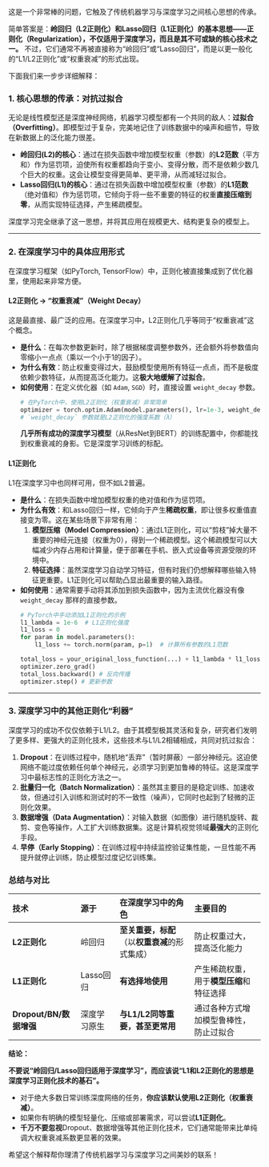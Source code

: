 这是一个非常棒的问题，它触及了传统机器学习与深度学习之间核心思想的传承。

简单答案是：**岭回归（L2正则化）和Lasso回归（L1正则化）的基本思想——正则化（Regularization），不仅适用于深度学习，而且是其不可或缺的核心技术之一。** 不过，它们通常不再被直接称为“岭回归”或“Lasso回归”，而是以更一般化的“L1/L2正则化”或“权重衰减”的形式出现。

下面我们来一步步详细解释：

### 1. 核心思想的传承：对抗过拟合

无论是线性模型还是深度神经网络，机器学习模型都有一个共同的敌人：**过拟合（Overfitting）**。即模型过于复杂，完美地记住了训练数据中的噪声和细节，导致在新数据上的泛化能力很差。

*   **岭回归(L2)的核心**：通过在损失函数中增加模型权重（参数）的**L2范数**（平方和）作为惩罚项，迫使所有权重都趋向于变小、变得分散，而不是依赖少数几个巨大的权重。这会让模型变得更简单、更平滑，从而减轻过拟合。
*   **Lasso回归(L1)的核心**：通过在损失函数中增加模型权重（参数）的**L1范数**（绝对值和）作为惩罚项，它倾向于将一些不重要的特征的权重**直接压缩到零**，从而实现特征选择，产生稀疏模型。

深度学习完全继承了这一思想，并将其应用在规模更大、结构更复杂的模型上。

---

### 2. 在深度学习中的具体应用形式

在深度学习框架（如PyTorch, TensorFlow）中，正则化被直接集成到了优化器里，使用起来非常方便。

#### L2正则化 -> “权重衰减”（Weight Decay）

这是最直接、最广泛的应用。在深度学习中，L2正则化几乎等同于“权重衰减”这个概念。

*   **是什么**：在每次参数更新时，除了根据梯度调整参数外，还会额外将参数值向零缩小一点点（乘以一个小于1的因子）。
*   **为什么有效**：防止权重变得过大，鼓励模型使用所有特征一点点，而不是极度依赖少数特征，从而提高泛化能力。这**极大地缓解了过拟合**。
*   **如何使用**：在定义优化器（如 `Adam`, `SGD`）时，直接设置 `weight_decay` 参数。
    ```python
    # 在PyTorch中，使用L2正则化（权重衰减）非常简单
    optimizer = torch.optim.Adam(model.parameters(), lr=1e-3, weight_decay=1e-5)
    # `weight_decay` 参数就是L2正则化的强度系数（λ）
    ```
    **几乎所有成功的深度学习模型**（从ResNet到BERT）的训练配置中，你都能找到权重衰减的身影。它是深度学习训练的标配。

#### L1正则化

L1在深度学习中也同样可用，但不如L2普遍。

*   **是什么**：在损失函数中增加模型权重的绝对值和作为惩罚项。
*   **为什么有效**：和Lasso回归一样，它倾向于产生**稀疏权重**，即让很多权重值直接变为零。这在某些场景下非常有用：
    1.  **模型压缩（Model Compression）**：通过L1正则化，可以“剪枝”掉大量不重要的神经元连接（权重为0），得到一个稀疏模型。这个稀疏模型可以大幅减少内存占用和计算量，便于部署在手机、嵌入式设备等资源受限的环境中。
    2.  **特征选择**：虽然深度学习自动学习特征，但有时我们仍想解释哪些输入特征更重要。L1正则化可以帮助凸显出最重要的输入路径。
*   **如何使用**：通常需要手动将其添加到损失函数中，因为主流优化器没有像 `weight_decay` 那样的直接参数。
    ```python
    # PyTorch中手动添加L1正则化的示例
    l1_lambda = 1e-6  # L1正则化强度
    l1_loss = 0
    for param in model.parameters():
        l1_loss += torch.norm(param, p=1)  # 计算所有参数的L1范数

    total_loss = your_original_loss_function(...) + l1_lambda * l1_loss
    optimizer.zero_grad()
    total_loss.backward() # 反向传播
    optimizer.step() # 更新参数
    ```

---

### 3. 深度学习中的其他正则化“利器”

深度学习的成功不仅仅依赖于L1/L2。由于其模型极其灵活和复杂，研究者们发明了更多样、更强大的正则化技术，这些技术与L1/L2相辅相成，共同对抗过拟合：

1.  **Dropout**：在训练过程中，随机地“丢弃”（暂时屏蔽）一部分神经元。这迫使网络不能过度依赖任何单个神经元，必须学习到更加鲁棒的特征。这是深度学习中最标志性的正则化方法之一。
2.  **批量归一化（Batch Normalization）**：虽然其主要目的是稳定训练、加速收敛，但通过引入训练和测试时的不一致性（噪声），它同时也起到了轻微的正则化效果。
3.  **数据增强（Data Augmentation）**：对输入数据（如图像）进行随机旋转、裁剪、变色等操作，人工扩大训练数据集。这是计算机视觉领域**最强大**的正则化手段。
4.  **早停（Early Stopping）**：在训练过程中持续监控验证集性能，一旦性能不再提升就停止训练，防止模型过度记忆训练集。

### 总结与对比

| 技术 | 源于 | 在深度学习中的角色 | 主要目的 |
| :--- | :--- | :--- | :--- |
| **L2正则化** | 岭回归 | **至关重要，标配**（以**权重衰减**的形式集成） | 防止权重过大，提高泛化能力 |
| **L1正则化** | Lasso回归 | **有选择地使用** | 产生稀疏权重，用于**模型压缩**和特征选择 |
| **Dropout/BN/数据增强** | 深度学习原生 | **与L1/L2同等重要，甚至更常用** | 通过各种方式增加模型鲁棒性，防止过拟合 |

**结论：**

**不要说“岭回归/Lasso回归适用于深度学习”，而应该说“L1和L2正则化的思想是深度学习正则化技术的基石”。**

*   对于绝大多数日常训练深度网络的任务，**你应该默认使用L2正则化（权重衰减）**。
*   如果你有明确的模型轻量化、压缩或部署需求，可以尝试**L1正则化**。
*   **千万不要忽视**Dropout、数据增强等其他正则化技术，它们通常能带来比单纯调大权重衰减系数更显著的效果。

希望这个解释帮你理清了传统机器学习与深度学习之间美妙的联系！